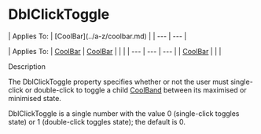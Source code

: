 




<h1 class="heading"><span class="name">DblClickToggle</span></h1>
| Applies To: | [CoolBar](../a-z/coolbar.md) |
| --- | ---  |

| Applies To: | [CoolBar](../a-z/coolbar.md) | [CoolBar](../a-z/coolbar.md) |  |  |
| --- | --- | ---  |
| [CoolBar](../a-z/coolbar.md) |  |  |


Description


The DblClickToggle property specifies whether or not the user must single-click or double-click to toggle a child [CoolBand](../a-z/coolband.md) between its maximised or minimised state.


DblClickToggle is a single number with the value 0 (single-click toggles state) or 1 (double-click toggles state); the default is 0.



